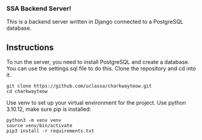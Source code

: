 ### SSA Backend Server!
This is a backend server written in Django connected to a PostgreSQL database.

## Instructions
To run the server, you need to install PostgreSQL and create a database. You can use the settings.sql file to do this.
Clone the repository and cd into it.
```
git clone https://github.com/uclassa/charkwayteow.git
cd charkwayteow
```
Use venv to set up your virtual environment for the project. Use python 3.10.12, make sure pip is installed:
```
python3 -m venv venv
source venv/bin/activate
pip3 install -r requirements.txt
```
#
